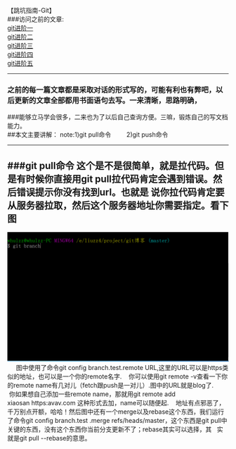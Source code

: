 【跳坑指南-Git】<br>
###访问之前的文章:<br>
[git进阶一](https://github.com/zhuang137/blog/blob/master/git/git%E8%BF%9B%E9%98%B6%E4%B8%80.md)<br>
[git进阶二](https://github.com/zhuang137/blog/blob/master/git/git%E8%BF%9B%E9%98%B6%E4%BA%8C.md)<br>
[git进阶三](https://github.com/zhuang137/blog/blob/master/git/git%E8%BF%9B%E9%98%B6%E4%B8%89.md)<br>
[git进阶四](https://github.com/zhuang137/blog/blob/master/git/git%E8%BF%9B%E9%98%B6%E5%9B%9B.md)<br>
[git进阶五](https://github.com/zhuang137/blog/blob/master/git/git%E8%BF%9B%E9%98%B6%E4%BA%94-git%20add%20%E6%9C%89%E4%BD%95%E8%A6%81%E8%AF%B4.md)<br>

--------
###  之前的每一篇文章都是采取对话的形式写的，可能有利也有弊吧，以后更新的文章全部都用书面语句去写。一来清晰，思路明确，<br>
###能够立马学会很多，二来也为了以后自己查询方便。三嘛，锻炼自己的写文档能力。<br>
##本文主要讲解：
    note:1)git pull命令
         2)git push命令

----
###git pull命令
      这个是不是很简单，就是拉代码。但是有时候你直接用git pull拉代码肯定会遇到错误。然后错误提示你没有找到url。也就是
    说你拉代码肯定要从服务器拉取，然后这个服务器地址你需要指定。看下图
----

![image](https://github.com/zhuang137/blog/blob/master/picture/git6-1.gif)
<br>
      图中使用了命令git config branch.test.remote URL,这里的URL可以是https类似的地址，也可以是一个你的remote名字.
    你可以使用git remote -v查看一下你的remote name有几对儿（fetch跟push是一对儿）.图中的URL就是blog了.
      你如果想自己添加一些remote name，那就用git remote add xiaosan https:avav.com 这种形式去加，name可以随便起.
    地址有点邪恶了，千万别点开额，哈哈！然后图中还有一个merge以及rebase这个东西，我们运行了命令git config branch.test
    .merge refs/heads/master，这个东西是git pull中关键的东西，没有这个东西你当前分支更新不了；rebase其实可以选择，其
    实就是git pull --rebase的意思。

